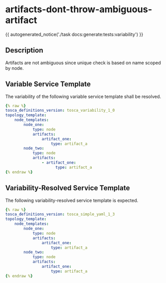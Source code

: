 # artifacts-dont-throw-ambiguous-artifact

{{ autogenerated_notice('./task docs:generate:tests:variability') }}

## Description

Artifacts are not ambiguous since unique check is based on name scoped by node.

## Variable Service Template

The variability of the following variable service template shall be resolved.

```yaml linenums="1"
{% raw %}
tosca_definitions_version: tosca_variability_1_0
topology_template:
    node_templates:
        node_one:
            type: node
            artifacts:
                artifact_one:
                    type: artifact_a
        node_two:
            type: node
            artifacts:
                - artifact_one:
                      type: artifact_a
{% endraw %}
```




## Variability-Resolved Service Template

The following variability-resolved service template is expected.

```yaml linenums="1"
{% raw %}
tosca_definitions_version: tosca_simple_yaml_1_3
topology_template:
    node_templates:
        node_one:
            type: node
            artifacts:
                artifact_one:
                    type: artifact_a
        node_two:
            type: node
            artifacts:
                artifact_one:
                    type: artifact_a
{% endraw %}
```

